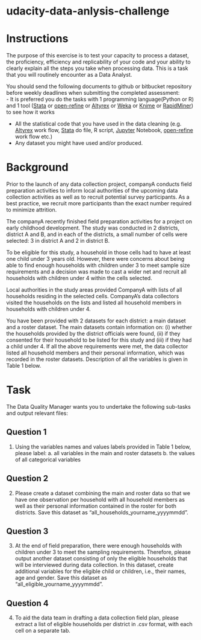 # udacity-data-anlysis-challenge


# Instructions

The purpose of this exercise is to test your capacity to process a dataset, the proficiency, efficiency and replicability of your code and your ability to clearly explain all the steps you take when processing data. This is a task that you will routinely encounter as a Data  Analyst.

 You should send the following documents to github or bitbucket repository before weekly deadlines when submitting the completed  assessment:                                                                 
                                                                                                                                                        - It is preferred you do the tasks with 1 programming language(Python or R) and 1 tool ([Stata](https://www.google.com/url?sa=t&rct=j&q=&esrc=s&source=web&cd=&cad=rja&uact=8&ved=2ahUKEwj-9IHqtIruAhVPCuwKHY_cDTUQFjAAegQIARAC&url=https%3A%2F%2Fwww.stata.com%2F&usg=AOvVaw2BZIT9GMfK1AZcHeAUsHqC) or [open-refine](https://www.google.com/url?sa=t&rct=j&q=&esrc=s&source=web&cd=&cad=rja&uact=8&ved=2ahUKEwiHn8istIruAhVFCewKHaunBi4QFjAAegQIARAD&url=https%3A%2F%2Fopenrefine.org%2F&usg=AOvVaw0yxy1TRpMgrycnDp7AQECP)  or  [Altyrex](https://www.google.com/url?sa=t&rct=j&q=&esrc=s&source=web&cd=&ved=2ahUKEwirwqvCtIruAhUNGewKHU9GDikQFjAAegQIARAD&url=https%3A%2F%2Fwww.alteryx.com%2F&usg=AOvVaw2lT_FExuvzclxLsgWiuc_-)  or  [Weka](https://www.google.com/url?sa=t&rct=j&q=&esrc=s&source=web&cd=&cad=rja&uact=8&ved=2ahUKEwiaiob0uoruAhWMDewKHaqvDCkQFjABegQIARAC&url=https%3A%2F%2Fsourceforge.net%2Fprojects%2Fweka%2F&usg=AOvVaw0SZnEdW9-fRpJMY_fElY1Z) or  [Knime](https://www.google.com/url?sa=t&rct=j&q=&esrc=s&source=web&cd=&cad=rja&uact=8&ved=2ahUKEwj3gtOWvYruAhUIuqQKHZjhBygQFjAAegQIARAD&url=https%3A%2F%2Fwww.knime.com%2F&usg=AOvVaw3Mw80JFslVFoR6Uq4iBmir) or [RapidMiner](https://rapidminer.com/)) to see how it works
- All the statistical code that you have used in the data cleaning (e.g. [Altyrex](https://www.google.com/url?sa=t&rct=j&q=&esrc=s&source=web&cd=&ved=2ahUKEwirwqvCtIruAhUNGewKHU9GDikQFjAAegQIARAD&url=https%3A%2F%2Fwww.alteryx.com%2F&usg=AOvVaw2lT_FExuvzclxLsgWiuc_-) work flow, [Stata](https://www.google.com/url?sa=t&rct=j&q=&esrc=s&source=web&cd=&cad=rja&uact=8&ved=2ahUKEwj-9IHqtIruAhVPCuwKHY_cDTUQFjAAegQIARAC&url=https%3A%2F%2Fwww.stata.com%2F&usg=AOvVaw2BZIT9GMfK1AZcHeAUsHqC) do file, R script, [Jupyter](https://jupyter.org/) Notebook, [open-refine](https://www.google.com/url?sa=t&rct=j&q=&esrc=s&source=web&cd=&cad=rja&uact=8&ved=2ahUKEwiHn8istIruAhVFCewKHaunBi4QFjAAegQIARAD&url=https%3A%2F%2Fopenrefine.org%2F&usg=AOvVaw0yxy1TRpMgrycnDp7AQECP) work flow etc.)
- Any dataset you might have used and/or produced.

# Background

Prior to the launch of any data collection project, companyA conducts field preparation activities to inform local authorities of the upcoming data collection activities as well as to recruit potential survey participants. As a best practice, we recruit more participants than the exact number required to minimize attrition.

The companyA recently finished field preparation activities for a project on early childhood development. The study was conducted in 2 districts, district A and B, and in each of the districts, a small number of cells were selected: 3 in district A and 2 in district B.

To be eligible for this study, a household in those cells had to have at least one child under 3 years old. However, there were concerns about being able to find enough households with children under 3 to meet sample size requirements and a decision was made to cast a wider net and recruit all households with children under 4 within the cells selected.

Local authorities in the study areas provided CompanyA with lists of all households residing in the selected cells. CompanyA’s data collectors visited the households on the lists and listed all household members in households with children under 4.

You have been provided with 2 datasets for each district: a main dataset and a roster dataset. The main datasets contain information on: (i) whether the households provided by the district officials were found, (ii) if they consented for their household to be listed for this study and (iii) if they had a child under 4. If all the above requirements were met, the data collector listed all household members and their personal information, which was recorded in the roster datasets. Description of all the variables is given in Table 1 below.

# Task

The Data Quality Manager wants you to undertake the following sub-tasks and output relevant files:

## Question 1

1. Using the variables names and values labels provided in Table 1 below, please label:
          a. all variables in the main and roster datasets
          b. the values of all categorical variables

## Question 2

2. Please create a dataset combining the main and roster data so that we have one observation per household with all household members as well as their personal information contained in the roster for both districts. Save this dataset as “all_households_yourname_yyyymmdd”.

## Question 3

3. At the end of field preparation, there were enough households with children under 3 to meet the sampling requirements. Therefore, please output another dataset consisting of only the eligible households that will be interviewed during data collection. In this dataset, create additional variables for the eligible child or children, i.e., their names, age and gender. Save this dataset as “all_eligible_yourname_yyyymmdd”.

## Question 4

4. To aid the data team in drafting a data collection field plan, please extract a list of eligible households per district in .csv format, with each cell on a separate tab.
